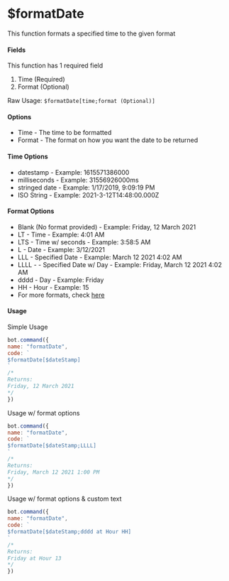 # $formatDate

This function formats a specified time to the given format

#### Fields

This function has 1 required field

1. Time \(Required\)
2. Format \(Optional\)

Raw Usage: `$formatDate[time;format (Optional)]`

#### Options

* Time - The time to be formatted
* Format - The format on how you want the date to be returned

#### Time Options

* datestamp - Example: 1615571386000
* milliseconds - Example: 31556926000ms
* stringed date - Example: 1/17/2019, 9&colon;09:19 PM
* ISO String - Example: 2021-3-12T14&colon;48:00.000Z

#### Format Options

* Blank \(No format provided\) - Example: Friday, 12 March 2021
* LT - Time - Example: 4:01 AM
* LTS - Time w/ seconds - Example: 3&colon;58:5 AM
* L - Date - Example: 3/12/2021
* LLL - Specified Date - Example: March 12 2021 4:02 AM
* LLLL - - Specified Date w/ Day - Example: Friday, March 12 2021 4:02 AM
* dddd - Day - Example: Friday
* HH - Hour - Example: 15
* For more formats, check [here](https://thecodebarbarian.com/formatting-javascript-dates-with-moment-js.html)

#### Usage

Simple Usage

```javascript
bot.command({
name: "formatDate",
code: `
$formatDate[$dateStamp]
`
/*
Returns: 
Friday, 12 March 2021
*/
})
```

Usage w/ format options

```javascript
bot.command({
name: "formatDate",
code: `
$formatDate[$dateStamp;LLLL]
`
/*
Returns: 
Friday, March 12 2021 1:00 PM
*/
})
```

Usage w/ format options & custom text

```javascript
bot.command({
name: "formatDate",
code: `
$formatDate[$dateStamp;dddd at Hour HH]
`
/*
Returns: 
Friday at Hour 13
*/
})
```

